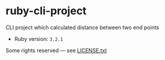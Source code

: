 # ruby-cli-project

CLI project which calculated distance between two end points

- Ruby version: `3.2.1`

Some rights reserved — see [LICENSE.txt](LICENSE.txt)
